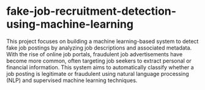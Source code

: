 # fake-job-recruitment-detection-using-machine-learning




This project focuses on building a machine learning-based system to detect fake job postings by analyzing job descriptions and associated metadata. With the rise of online job portals, fraudulent job advertisements have become more common, often targeting job seekers to extract personal or financial information. This system aims to automatically classify whether a job posting is legitimate or fraudulent using natural language processing (NLP) and supervised machine learning techniques.
